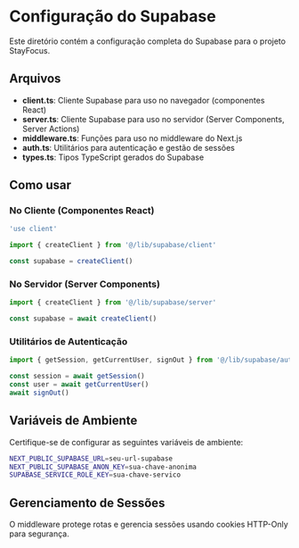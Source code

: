 # Configuração do Supabase

Este diretório contém a configuração completa do Supabase para o projeto StayFocus.

## Arquivos

- **client.ts**: Cliente Supabase para uso no navegador (componentes React)
- **server.ts**: Cliente Supabase para uso no servidor (Server Components, Server Actions)
- **middleware.ts**: Funções para uso no middleware do Next.js
- **auth.ts**: Utilitários para autenticação e gestão de sessões
- **types.ts**: Tipos TypeScript gerados do Supabase

## Como usar

### No Cliente (Componentes React)
```typescript
'use client'

import { createClient } from '@/lib/supabase/client'

const supabase = createClient()
```

### No Servidor (Server Components)
```typescript
import { createClient } from '@/lib/supabase/server'

const supabase = await createClient()
```

### Utilitários de Autenticação
```typescript
import { getSession, getCurrentUser, signOut } from '@/lib/supabase/auth'

const session = await getSession()
const user = await getCurrentUser()
await signOut()
```

## Variáveis de Ambiente

Certifique-se de configurar as seguintes variáveis de ambiente:

```bash
NEXT_PUBLIC_SUPABASE_URL=seu-url-supabase
NEXT_PUBLIC_SUPABASE_ANON_KEY=sua-chave-anonima
SUPABASE_SERVICE_ROLE_KEY=sua-chave-servico
```

## Gerenciamento de Sessões

O middleware protege rotas e gerencia sessões usando cookies HTTP-Only para segurança.
